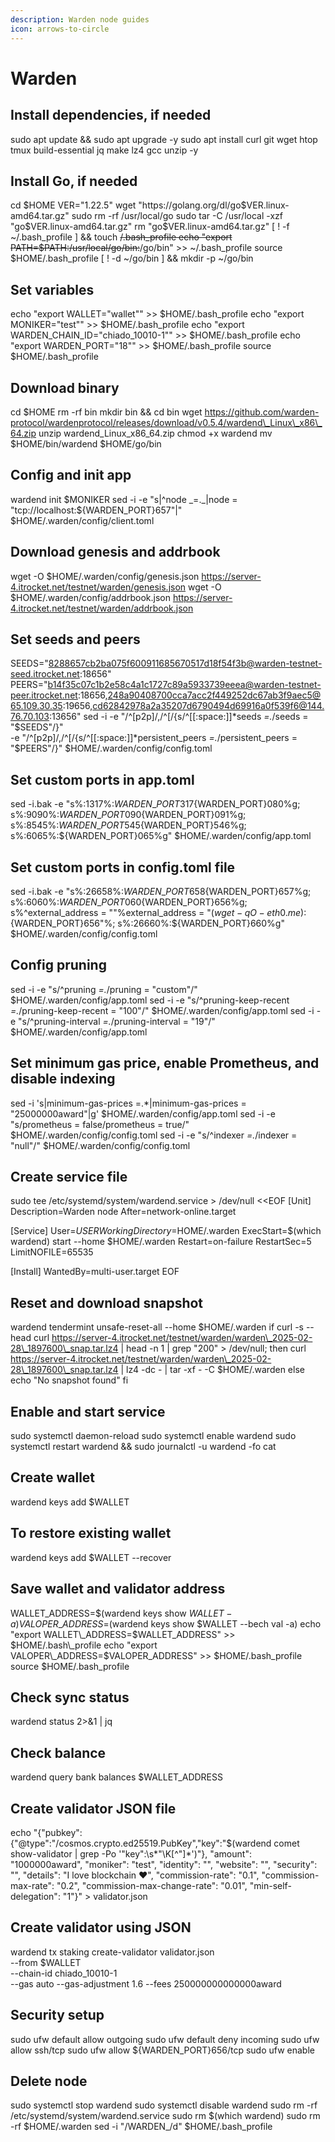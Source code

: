 ```yaml
---
description: Warden node guides
icon: arrows-to-circle
---
```


# Warden

## Install dependencies, if needed

sudo apt update && sudo apt upgrade -y sudo apt install curl git wget htop tmux build-essential jq make lz4 gcc unzip -y

## Install Go, if needed

cd $HOME VER="1.22.5" wget "https://golang.org/dl/go$VER.linux-amd64.tar.gz" sudo rm -rf /usr/local/go sudo tar -C /usr/local -xzf "go$VER.linux-amd64.tar.gz" rm "go$VER.linux-amd64.tar.gz" \[ ! -f \~/.bash\_profile ] && touch ~~/.bash\_profile echo "export PATH=$PATH:/usr/local/go/bin:~~/go/bin" >> \~/.bash\_profile source $HOME/.bash\_profile \[ ! -d \~/go/bin ] && mkdir -p \~/go/bin

## Set variables

echo "export WALLET="wallet"" >> $HOME/.bash\_profile echo "export MONIKER="test"" >> $HOME/.bash\_profile echo "export WARDEN\_CHAIN\_ID="chiado\_10010-1"" >> $HOME/.bash\_profile echo "export WARDEN\_PORT="18"" >> $HOME/.bash\_profile source $HOME/.bash\_profile

## Download binary

cd $HOME rm -rf bin mkdir bin && cd bin wget https://github.com/warden-protocol/wardenprotocol/releases/download/v0.5.4/wardend\_Linux\_x86\_64.zip unzip wardend\_Linux\_x86\_64.zip chmod +x wardend mv $HOME/bin/wardend $HOME/go/bin

## Config and init app

wardend init $MONIKER sed -i -e "s|^node _=._|node = "tcp://localhost:${WARDEN\_PORT}657"|" $HOME/.warden/config/client.toml

## Download genesis and addrbook

wget -O $HOME/.warden/config/genesis.json https://server-4.itrocket.net/testnet/warden/genesis.json wget -O $HOME/.warden/config/addrbook.json https://server-4.itrocket.net/testnet/warden/addrbook.json

## Set seeds and peers

SEEDS="8288657cb2ba075f600911685670517d18f54f3b@warden-testnet-seed.itrocket.net:18656" PEERS="b14f35c07c1b2e58c4a1c1727c89a5933739eeea@warden-testnet-peer.itrocket.net:18656,248a90408700cca7acc2f449252dc67ab3f9aec5@65.109.30.35:19656,cd62842978a2a35207d6790494d69916a0f539f6@144.76.70.103:13656" sed -i -e "/^\[p2p]/,/^\[/{s/^\[\[:space:]]\*seeds _=._/seeds = "$SEEDS"/}"\
-e "/^\[p2p]/,/^\[/{s/^\[\[:space:]]\*persistent\_peers _=._/persistent\_peers = "$PEERS"/}" $HOME/.warden/config/config.toml

## Set custom ports in app.toml

sed -i.bak -e "s%:1317%:${WARDEN\_PORT}317%g; s%:8080%:${WARDEN\_PORT}080%g; s%:9090%:${WARDEN\_PORT}090%g; s%:9091%:${WARDEN\_PORT}091%g; s%:8545%:${WARDEN\_PORT}545%g; s%:8546%:${WARDEN\_PORT}546%g; s%:6065%:${WARDEN\_PORT}065%g" $HOME/.warden/config/app.toml

## Set custom ports in config.toml file

sed -i.bak -e "s%:26658%:${WARDEN\_PORT}658%g; s%:26657%:${WARDEN\_PORT}657%g; s%:6060%:${WARDEN\_PORT}060%g; s%:26656%:${WARDEN\_PORT}656%g; s%^external\_address = ""%external\_address = "$(wget -qO- eth0.me):${WARDEN\_PORT}656"%; s%:26660%:${WARDEN\_PORT}660%g" $HOME/.warden/config/config.toml

## Config pruning

sed -i -e "s/^pruning _=._/pruning = "custom"/" $HOME/.warden/config/app.toml sed -i -e "s/^pruning-keep-recent _=._/pruning-keep-recent = "100"/" $HOME/.warden/config/app.toml sed -i -e "s/^pruning-interval _=._/pruning-interval = "19"/" $HOME/.warden/config/app.toml

## Set minimum gas price, enable Prometheus, and disable indexing

sed -i 's|minimum-gas-prices =.\*|minimum-gas-prices = "25000000award"|g' $HOME/.warden/config/app.toml sed -i -e "s/prometheus = false/prometheus = true/" $HOME/.warden/config/config.toml sed -i -e "s/^indexer _=._/indexer = "null"/" $HOME/.warden/config/config.toml

## Create service file

sudo tee /etc/systemd/system/wardend.service > /dev/null <\<EOF \[Unit] Description=Warden node After=network-online.target

\[Service] User=$USER WorkingDirectory=$HOME/.warden ExecStart=$(which wardend) start --home $HOME/.warden Restart=on-failure RestartSec=5 LimitNOFILE=65535

\[Install] WantedBy=multi-user.target EOF

## Reset and download snapshot

wardend tendermint unsafe-reset-all --home $HOME/.warden if curl -s --head curl https://server-4.itrocket.net/testnet/warden/warden\_2025-02-28\_1897600\_snap.tar.lz4 | head -n 1 | grep "200" > /dev/null; then curl https://server-4.itrocket.net/testnet/warden/warden\_2025-02-28\_1897600\_snap.tar.lz4 | lz4 -dc - | tar -xf - -C $HOME/.warden else echo "No snapshot found" fi

## Enable and start service

sudo systemctl daemon-reload sudo systemctl enable wardend sudo systemctl restart wardend && sudo journalctl -u wardend -fo cat

## Create wallet

wardend keys add $WALLET

## To restore existing wallet

wardend keys add $WALLET --recover

## Save wallet and validator address

WALLET\_ADDRESS=$(wardend keys show $WALLET -a) VALOPER\_ADDRESS=$(wardend keys show $WALLET --bech val -a) echo "export WALLET\_ADDRESS=$WALLET\_ADDRESS" >> $HOME/.bash\_profile echo "export VALOPER\_ADDRESS=$VALOPER\_ADDRESS" >> $HOME/.bash\_profile source $HOME/.bash\_profile

## Check sync status

wardend status 2>&1 | jq

## Check balance

wardend query bank balances $WALLET\_ADDRESS

## Create validator JSON file

echo "{"pubkey":{"@type":"/cosmos.crypto.ed25519.PubKey","key":"$(wardend comet show-validator | grep -Po '"key":\s\*"\K\[^"]\*')"}, "amount": "1000000award", "moniker": "test", "identity": "", "website": "", "security": "", "details": "I love blockchain ❤️", "commission-rate": "0.1", "commission-max-rate": "0.2", "commission-max-change-rate": "0.01", "min-self-delegation": "1"}" > validator.json

## Create validator using JSON

wardend tx staking create-validator validator.json\
\--from $WALLET\
\--chain-id chiado\_10010-1\
\--gas auto --gas-adjustment 1.6 --fees 250000000000000award

## Security setup

sudo ufw default allow outgoing sudo ufw default deny incoming sudo ufw allow ssh/tcp sudo ufw allow ${WARDEN\_PORT}656/tcp sudo ufw enable

## Delete node

sudo systemctl stop wardend sudo systemctl disable wardend sudo rm -rf /etc/systemd/system/wardend.service sudo rm $(which wardend) sudo rm -rf $HOME/.warden sed -i "/WARDEN\_/d" $HOME/.bash\_profile
